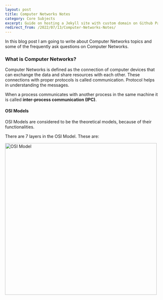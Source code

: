 ```yaml
---
layout: post
title: Computer Networks Notes
category: Core Subjects
excerpt: Guide on hosting a Jekyll site with custom domain on Github Pages.
redirect_from: /2022/07/13/Computer-Networks-Notes/
---
```


In this blog post I am going to write about Computer Networks topics and some of the frequently ask questions on Computer Networks.

### What is Computer Networks?

Computer Networks is defined as the connection of computer devices that can exchange the data and share resources with each other. These connections with proper protocols is called communication.
Protocol helps in understanding the messages.

When a process communicates with another process in the same machine it is called **inter-process communication (IPC)**.

#### OSI Models

OSI Models are considered to be the theoretical models, because of their functionalities.

There are 7 layers in the OSI Model. These are:

<img src="https://miro.medium.com/max/1024/1*17Zz6v0HWIzgiOzQYmO6lA.jpeg" alt="OSI Model" style="height: 500px; width:500px;" class="center"/>
